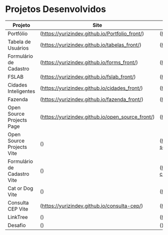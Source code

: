 # Projetos Desenvolvidos

| Projeto | Site | Repositório |
|---------|------|------------|
| Portfólio | (https://yurizindev.github.io/Portfolio_front/) | (https://github.com/YurizinDEV/Portfolio_front.git) |
| Tabela de Usuários | (https://yurizindev.github.io/tabelas_front/) | (https://github.com/YurizinDEV/tabelas_front.git) |
| Formulário de Cadastro | (https://yurizindev.github.io/forms_front/) | (https://github.com/YurizinDEV/forms_front.git) |
| FSLAB | (https://yurizindev.github.io/fslab_front/) | (https://github.com/YurizinDEV/fslab_front.git) |
| Cidades Inteligentes | (https://yurizindev.github.io/cidades_front/) | (https://github.com/YurizinDEV/cidades_front.git) |
| Fazenda | (https://yurizindev.github.io/fazenda_front/) | (https://github.com/YurizinDEV/fazenda_front.git) |
| Open Source Projects Page | (https://yurizindev.github.io/open_source_front/) | (https://github.com/YurizinDEV/open_source_front.git) |
| Open Source Projects Vite | () | (https://github.com/YurizinDEV/projetos-open-source.git) |
| Formulário de Cadastro Vite | () | (https://github.com/YurizinDEV/formulario-de-cadastro.git) |
| Cat or Dog Vite | () | (https://github.com/YurizinDEV/cat-or-dog_front.git) |
| Consulta CEP Vite | (https://yurizindev.github.io/consulta-cep/) | (https://github.com/YurizinDEV/consulta-cep.git) |
| LinkTree | () | (https://github.com/YurizinDEV/links.git) |
| Desafio | () | () |

